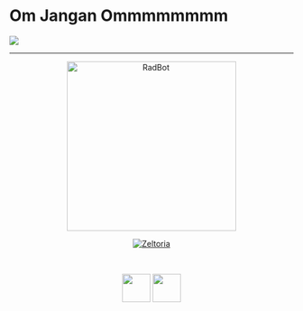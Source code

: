 # Om Jangan Ommmmmmmm

<img align="center" src="https://github-cardname.caliph.my.id/api?name=Zeltoria&description=Hi%20Sis,%20I%27m%20Zeltoria.%20My%20Skills%20Are%20just%20Copy%20And%20Paste,%20That%27s%20Nothing%20More&image=https://avatars.githubusercontent.com/Zeltoria&usqp=CAU&backgroundColor=%23ecf0f1&github=Zeltoria&instagram=danilelistz02&pattern=rain&colorPattern=%23eaeaea&site=Nothing%20In%20Here"/>

-----
  <p align="center">
<img src="https://media.tenor.com/GYjYgE-UCEgAAAAd/shinobu-kocho-dance.gif" alt="RadBot" width="300"/>

</p>
<p align="center"> <a href="https://instagram.com/danilelistz02"> <img src="https://readme-typing-svg.herokuapp.com?size=24&width=400&lines=Mencoba+Walau+Akhirnya+Error" alt="Zeltoria" /> </a> </p>
 
 </br>

<p align='center'>
  <a href="https://wa.me/62895627413377"><img height="50" src="https://telegra.ph/file/21808c9fd44a31898a43a.png"></a>
  <a href="https://facebook.com/danilelistz19"><img height="50" src="https://cdn-icons-png.flaticon.com/512/124/124010.png"></a>
</p>
